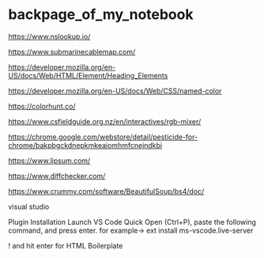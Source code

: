 # backpage_of_my_notebook

https://www.nslookup.io/

https://www.submarinecablemap.com/

https://developer.mozilla.org/en-US/docs/Web/HTML/Element/Heading_Elements

https://developer.mozilla.org/en-US/docs/Web/CSS/named-color

https://colorhunt.co/

https://www.csfieldguide.org.nz/en/interactives/rgb-mixer/

https://chrome.google.com/webstore/detail/pesticide-for-chrome/bakpbgckdnepkmkeaiomhmfcnejndkbi

https://www.lipsum.com/

https://www.diffchecker.com/

https://www.crummy.com/software/BeautifulSoup/bs4/doc/

visual studio

Plugin Installation
Launch VS Code Quick Open (Ctrl+P), paste the following command, and press enter.
for example-> ext install ms-vscode.live-server

! and hit enter for HTML Boilerplate



